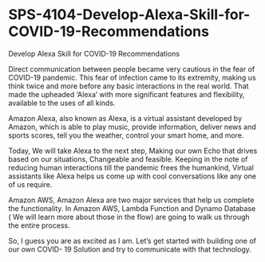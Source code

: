 # SPS-4104-Develop-Alexa-Skill-for-COVID-19-Recommendations
Develop Alexa Skill for COVID-19 Recommendations

Direct communication between people became very cautious in the fear of COVID-19 pandemic. This fear of infection came to its extremity, making us think twice and more before any basic interactions in the real world. That made the upheaded ‘Alexa’ with more significant features and flexibility, available to the uses of all kinds. 

Amazon Alexa, also known as Alexa, is a virtual assistant developed by Amazon, which is able to play music, provide information, deliver news and sports scores, tell you the weather, control your smart home, and more.

Today, We will take Alexa to the next step, Making our own Echo that drives based on our situations, Changeable and feasible. Keeping in the note of reducing human interactions till the pandemic frees the humankind, Virtual assistants like Alexa helps us come up with cool conversations like any one of us require.

Amazon AWS, Amazon Alexa are two major services that help us complete the functionality. In Amazon AWS, Lambda Function and Dynamo Database ( We will learn more about those in the flow) are going to walk us through the entire process. 

So, I guess you are as excited as I am. Let’s get started with building one of our own COVID- 19 Solution and try to communicate with that technology.

